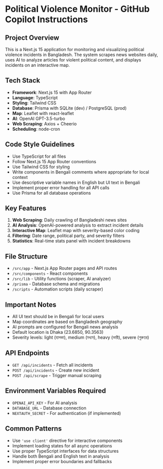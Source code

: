 <!-- Use this file to provide workspace-specific custom instructions to Copilot. For more details, visit https://code.visualstudio.com/docs/copilot/copilot-customization#_use-a-githubcopilotinstructionsmd-file -->

# Political Violence Monitor - GitHub Copilot Instructions

## Project Overview
This is a Next.js 15 application for monitoring and visualizing political violence incidents in Bangladesh. The system scrapes news websites daily, uses AI to analyze articles for violent political content, and displays incidents on an interactive map.

## Tech Stack
- **Framework**: Next.js 15 with App Router
- **Language**: TypeScript
- **Styling**: Tailwind CSS
- **Database**: Prisma with SQLite (dev) / PostgreSQL (prod)
- **Map**: Leaflet with react-leaflet
- **AI**: OpenAI GPT-3.5-turbo
- **Web Scraping**: Axios + Cheerio
- **Scheduling**: node-cron

## Code Style Guidelines
- Use TypeScript for all files
- Follow Next.js 15 App Router conventions
- Use Tailwind CSS for styling
- Write components in Bengali comments where appropriate for local context
- Use descriptive variable names in English but UI text in Bengali
- Implement proper error handling for all API calls
- Use Prisma for all database operations

## Key Features
1. **Web Scraping**: Daily crawling of Bangladeshi news sites
2. **AI Analysis**: OpenAI-powered analysis to extract incident details
3. **Interactive Map**: Leaflet map with severity-based color coding
4. **Filtering**: Date range, political party, and severity filters
5. **Statistics**: Real-time stats panel with incident breakdowns

## File Structure
- `/src/app` - Next.js App Router pages and API routes
- `/src/components` - React components
- `/src/lib` - Utility functions (scraper, AI analyzer)
- `/prisma` - Database schema and migrations
- `/scripts` - Automation scripts (daily scraper)

## Important Notes
- All UI text should be in Bengali for local users
- Map coordinates are based on Bangladesh geography
- AI prompts are configured for Bengali news analysis
- Default location is Dhaka (23.6850, 90.3563)
- Severity levels: light (হালকা), medium (মধ্যম), heavy (ভারী), severe (গুরুতর)

## API Endpoints
- `GET /api/incidents` - Fetch all incidents
- `POST /api/incidents` - Create new incident
- `POST /api/scrape` - Trigger manual scraping

## Environment Variables Required
- `OPENAI_API_KEY` - For AI analysis
- `DATABASE_URL` - Database connection
- `NEXTAUTH_SECRET` - For authentication (if implemented)

## Common Patterns
- Use `'use client'` directive for interactive components
- Implement loading states for all async operations
- Use proper TypeScript interfaces for data structures
- Handle both Bengali and English text in analysis
- Implement proper error boundaries and fallbacks
